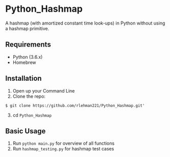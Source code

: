 # Python_Hashmap

A hashmap (with amortized constant time look-ups) in Python without using a hashmap primitive.

## Requirements

* Python (3.6.x)
* Homebrew

## Installation

1. Open up your Command Line
2. Clone the repo:

 `$ git clone https://github.com/rlehman221/Python_Hashmap.git'`

3. cd `Python_Hashmap`

## Basic Usage

1. Run `python main.py` for overview of all functions
2. Run `hashmap_testing.py` for hashmap test cases